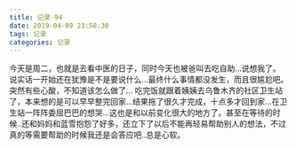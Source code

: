 ```yaml
---
title: 记录-94
date: 2019-04-09 23:50:30
tags: 记录
categories: 记录
---
```

今天是周二，也就是去看中医的日子，同时今天也被爸叫去吃自助...说想我了。
说实话一开始还在犹豫是不是要说什么...最终什么事情都没发生，而且很尴尬吧。突然有些心酸，不知道该怎么做了...
吃完饭就跟着姨姨去乌鲁木齐的社区卫生站了，本来想的是可以早早整完回家...结果拖了很久才完成，十点多才回到家...在卫生站一阵阵委屈巴巴的想哭...这也是和以前变化很大的地方了。甚至在等待的时候..还和妈妈和蓝雪抱怨了好多，还立下了以后不能再轻易帮助别人的想法，不过真的等需要帮助的时候我还是会答应吧..总是心软。
